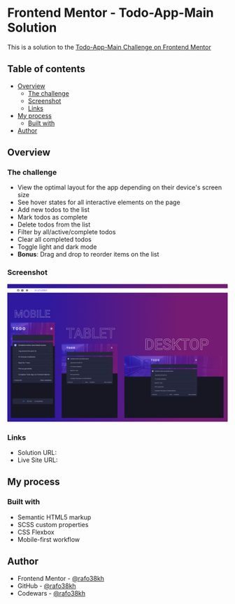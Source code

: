 # Frontend Mentor - Todo-App-Main Solution

This is a solution to the [Todo-App-Main Challenge on Frontend Mentor]({https://www.frontendmentor.io/challenges/todo-app-Su1_KokOW})

## Table of contents

- [Overview](#overview)
  - [The challenge](#the-challenge)
  - [Screenshot](#screenshot)
  - [Links](#links)
- [My process](#my-process)
  - [Built with](#built-with)
- [Author](#author)

## Overview

### The challenge

- View the optimal layout for the app depending on their device's screen size
- See hover states for all interactive elements on the page
- Add new todos to the list
- Mark todos as complete
- Delete todos from the list
- Filter by all/active/complete todos
- Clear all completed todos
- Toggle light and dark mode
- **Bonus**: Drag and drop to reorder items on the list

### Screenshot

![screenshot](./public/screenshot.png)

### Links

- Solution URL: []()
- Live Site URL: []()

## My process

### Built with

- Semantic HTML5 markup
- SCSS custom properties
- CSS Flexbox
- Mobile-first workflow

## Author

- Frontend Mentor - [@rafo38kh](https://www.frontendmentor.io/profile/rafo38kh)
- GitHub - [@rafo38kh](https://github.com/rafo38kh)
- Codewars - [@rafo38kh](https://www.codewars.com/users/rafo38kh)
